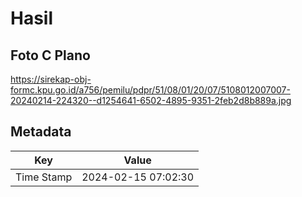 # Hasil

## Foto C Plano

https://sirekap-obj-formc.kpu.go.id/a756/pemilu/pdpr/51/08/01/20/07/5108012007007-20240214-224320--d1254641-6502-4895-9351-2feb2d8b889a.jpg


## Metadata

| Key        | Value               |
| ---------- | ------------------- |
| Time Stamp | 2024-02-15 07:02:30 |



